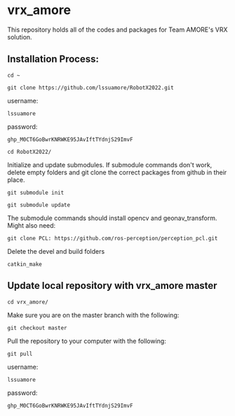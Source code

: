 # vrx_amore
This repository holds all of the codes and packages for Team AMORE's VRX solution.
## Installation Process:

```
cd ~
```
```
git clone https://github.com/lssuamore/RobotX2022.git
```
username:
```
lssuamore
```
password:
```
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
```
```
cd RobotX2022/
```
Initialize and update submodules. If submodule commands don't work, delete empty folders and git clone the correct packages from github in their place.
```
git submodule init
```
```
git submodule update
```
The submodule commands should install opencv and geonav_transform. Might also need:
```
git clone PCL: https://github.com/ros-perception/perception_pcl.git 
```
Delete the devel and build folders
```
catkin_make
```

## Update local repository with vrx_amore master
```
cd vrx_amore/
```
Make sure you are on the master branch with the following:
```
git checkout master
```
Pull the repository to your computer with the following:
```
git pull
```
username:
```
lssuamore
```
password:
```
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
```
